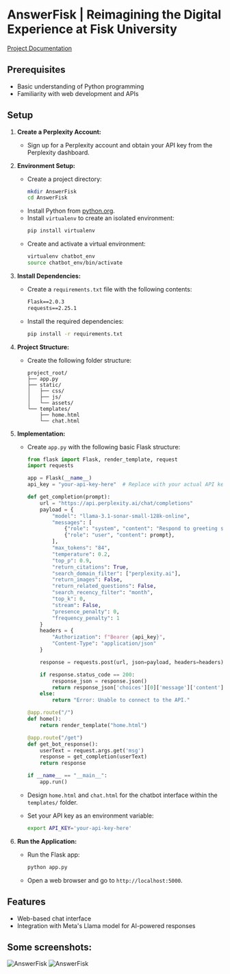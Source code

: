 # AnswerFisk | Reimagining the Digital Experience at Fisk University

[Project Documentation](https://chill-minute-c07.notion.site/Team-AnswerFisk-VANDYHACKS-XI-Sep-24-5d89d481a1a44395900d0f2023af1634)

## Prerequisites
- Basic understanding of Python programming
- Familiarity with web development and APIs

## Setup

1. **Create a Perplexity Account:**
   - Sign up for a Perplexity account and obtain your API key from the Perplexity dashboard.

2. **Environment Setup:**
   - Create a project directory:
     ```bash
     mkdir AnswerFisk
     cd AnswerFisk
     ```
   - Install Python from [python.org](https://www.python.org).
   - Install `virtualenv` to create an isolated environment:
     ```bash
     pip install virtualenv
     ```
   - Create and activate a virtual environment:
     ```bash
     virtualenv chatbot_env
     source chatbot_env/bin/activate
     ```

3. **Install Dependencies:**
   - Create a `requirements.txt` file with the following contents:
     ```txt
     Flask==2.0.3
     requests==2.25.1
     ```
   - Install the required dependencies:
     ```bash
     pip install -r requirements.txt
     ```

4. **Project Structure:**
   - Create the following folder structure:
     ```plaintext
     project_root/
     ├── app.py
     ├── static/
     │   ├── css/
     │   ├── js/
     │   └── assets/
     └── templates/
         ├── home.html
         └── chat.html
     ```

5. **Implementation:**
   - Create `app.py` with the following basic Flask structure:
     ```python
     from flask import Flask, render_template, request
     import requests

     app = Flask(__name__)
     api_key = "your-api-key-here"  # Replace with your actual API key

     def get_completion(prompt):
         url = "https://api.perplexity.ai/chat/completions"
         payload = {
             "model": "llama-3.1-sonar-small-128k-online",
             "messages": [
                 {"role": "system", "content": "Respond to greeting simply and precisely."},
                 {"role": "user", "content": prompt},
             ],
             "max_tokens": "84",
             "temperature": 0.2,
             "top_p": 0.9,
             "return_citations": True,
             "search_domain_filter": ["perplexity.ai"],
             "return_images": False,
             "return_related_questions": False,
             "search_recency_filter": "month",
             "top_k": 0,
             "stream": False,
             "presence_penalty": 0,
             "frequency_penalty": 1
         }
         headers = {
             "Authorization": f"Bearer {api_key}",
             "Content-Type": "application/json"
         }

         response = requests.post(url, json=payload, headers=headers)

         if response.status_code == 200:
             response_json = response.json()
             return response_json['choices'][0]['message']['content']
         else:
             return "Error: Unable to connect to the API."

     @app.route("/")
     def home():
         return render_template("home.html")

     @app.route("/get")
     def get_bot_response():
         userText = request.args.get('msg')
         response = get_completion(userText)
         return response

     if __name__ == "__main__":
         app.run()
     ```

   - Design `home.html` and `chat.html` for the chatbot interface within the `templates/` folder.
   - Set your API key as an environment variable:
     ```bash
     export API_KEY='your-api-key-here'
     ```

6. **Run the Application:**
   - Run the Flask app:
     ```bash
     python app.py
     ```
   - Open a web browser and go to `http://localhost:5000`.

## Features
- Web-based chat interface
- Integration with Meta's Llama model for AI-powered responses

## Some screenshots: 
![AnswerFisk](static/assets/Screenshot(144).png "AnswerFisk Logo")
![AnswerFisk](static/assets/Screenshot(146).png "AnswerFisk Logo")


